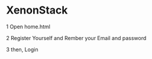 # XenonStack

1 Open home.html

2 Register Yourself and Rember your Email and password

3 then, Login
